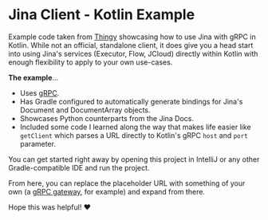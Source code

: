 # Jina Client - Kotlin Example

Example code taken from [Thingy](https://github.com/peterwilli/Thingy) showcasing how to use Jina with gRPC in Kotlin. While not an official, standalone client, it does give you a head start into using Jina's services (Executor, Flow, JCloud) directly within Kotlin with enough flexibility to apply to your own use-cases.

**The example**...

- Uses [gRPC](https://github.com/grpc/grpc-kotlin).
- Has Gradle configured to automatically generate bindings for Jina's Document and DocumentArray objects.
- Showcases Python counterparts from the Jina Docs.
- Included some code I learned along the way that makes life easier like `getClient` which parses a URL directly to Kotlin's gRPC `host` and `port` parameter.

You can get started right away by opening this project in IntelliJ or any other Gradle-compatible IDE and run the project.

From here, you can replace the placeholder URL with something of your own (a [gRPC gateway](https://docs.jina.ai/fundamentals/gateway/), for example) and expand from there.

Hope this was helpful! ❤️